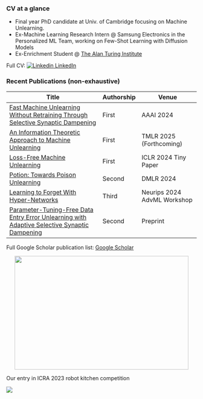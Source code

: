 ### CV at a glance 

- Final year PhD candidate at Univ. of Cambridge focusing on Machine Unlearning.
- Ex-Machine Learning Research Intern @ Samsung Electronics in the Personalized ML Team, working on Few-Shot Learning with Diffusion Models
- Ex-Enrichment Student @ [The Alan Turing Institute](https://www.turing.ac.uk/) 


Full CV: [![Linkedin](https://i.stack.imgur.com/gVE0j.png) LinkedIn](https://www.linkedin.com/in/jackfoster-ml/)

### Recent Publications (non-exhaustive)

| Title  | Authorship | Venue |
| ------------- | ------------- |  ------------- |
| [Fast Machine Unlearning Without Retraining Through Selective Synaptic Dampening](https://arxiv.org/abs/2308.07707)  | First  |  AAAI 2024  |
| [An Information Theoretic Approach to Machine Unlearning](https://browse.arxiv.org/abs/2402.01401)  | First |  TMLR 2025 (Forthcoming)  |
| [Loss-Free Machine Unlearning]([https://arxiv.org/abs/2309.08546](https://arxiv.org/abs/2402.19308))  | First |  ICLR 2024 Tiny Paper  |
| [Potion: Towards Poison Unlearning](https://arxiv.org/abs/2406.09173) | Second |  DMLR 2024  |
| [Learning to Forget With Hyper-Networks](https://arxiv.org/abs/2412.00761)  | Third |  Neurips 2024 AdvML Workshop  |
| [Parameter-Tuning-Free Data Entry Error Unlearning with Adaptive Selective Synaptic Dampening](https://www.researchgate.net/publication/378011802_Parameter-Tuning-Free_Data_Entry_Error_Unlearning_with_Adaptive_Selective_Synaptic_Dampening)  | Second |  Preprint  |


Full Google Scholar publication list: [Google Scholar](https://scholar.google.co.uk/citations?user=7m8cBAoAAAAJ&hl=en)

<p align="center">
  <img width="460" height="300" src=github_pubr_competition.gif>
</p>

Our entry in ICRA 2023 robot kitchen competition

[![](https://visitcount.itsvg.in/api?id=jwf40&label=Profile%20Views%20(past%207%20days)&color=12&icon=5&pretty=true)](https://visitcount.itsvg.in)
